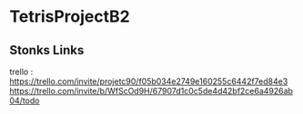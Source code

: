 # TetrisProjectB2

## Stonks Links

trello : https://trello.com/invite/projetc90/f05b034e2749e160255c6442f7ed84e3
https://trello.com/invite/b/WfScOd9H/67907d1c0c5de4d42bf2ce6a4926ab04/todo



